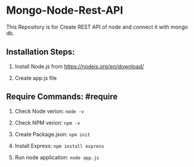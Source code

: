 # Mongo-Node-Rest-API
This Repository is for Create REST API of node and connect it with mongo db.

<h2>Installation Steps:</h2>

   1. Install Node.js from https://nodejs.org/en/download/

   2. Create app.js file



<h2>Require Commands: #require</h2>

   1. Check Node verion: `node -v`

   2. Check NPM verion:  `npm -v`

   3. Create Package.json: `npm init`

   4. Install Express: `npm install express`

   5. Run node application: `node app.js`